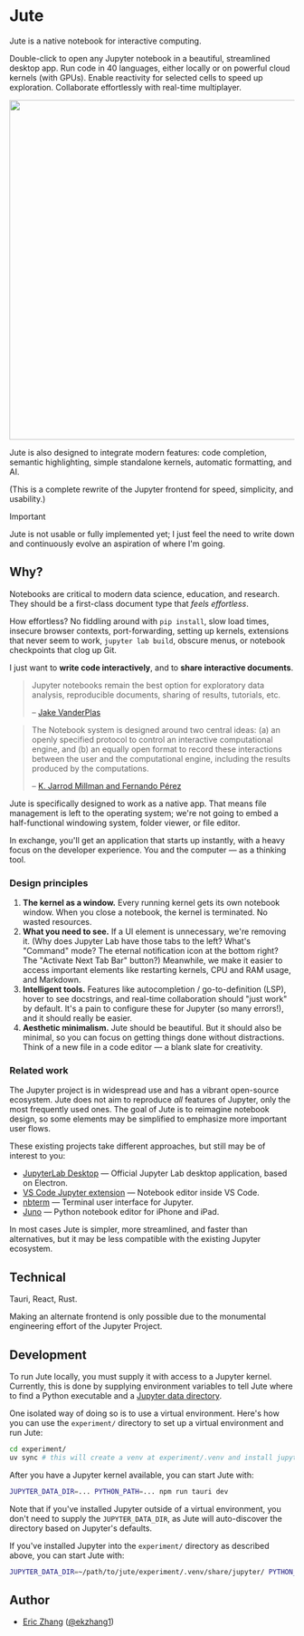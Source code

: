# Jute

Jute is a native notebook for interactive computing.

Double-click to open any Jupyter notebook in a beautiful, streamlined desktop
app. Run code in 40 languages, either locally or on powerful cloud kernels (with
GPUs). Enable reactivity for selected cells to speed up exploration. Collaborate
effortlessly with real-time multiplayer.

<p align="center">
  <img src="https://i.imgur.com/xYQeE3d.png" width="600">
</p>

Jute is also designed to integrate modern features: code completion, semantic
highlighting, simple standalone kernels, automatic formatting, and AI.

(This is a complete rewrite of the Jupyter frontend for speed, simplicity, and
usability.)

> [!IMPORTANT]
>
> Jute is not usable or fully implemented yet; I just feel the need to write
> down and continuously evolve an aspiration of where I'm going.

## Why?

Notebooks are critical to modern data science, education, and research. They
should be a first-class document type that _feels effortless_.

How effortless? No fiddling around with `pip install`, slow load times, insecure
browser contexts, port-forwarding, setting up kernels, extensions that never
seem to work, `jupyter lab build`, obscure menus, or notebook checkpoints that
clog up Git.

I just want to **write code interactively**, and to **share interactive
documents**.

> Jupyter notebooks remain the best option for exploratory data analysis,
> reproducible documents, sharing of results, tutorials, etc.
>
> – [Jake VanderPlas](https://twitter.com/jakevdp/status/1046757277133230080)

> The Notebook system is designed around two central ideas: (a) an openly
> specified protocol to control an interactive computational engine, and (b) an
> equally open format to record these interactions between the user and the
> computational engine, including the results produced by the computations.
>
> – [K. Jarrod Millman and Fernando Pérez](https://osf.io/h9gsd)

Jute is specifically designed to work as a native app. That means file
management is left to the operating system; we're not going to embed a
half-functional windowing system, folder viewer, or file editor.

In exchange, you'll get an application that starts up instantly, with a heavy
focus on the developer experience. You and the computer — as a thinking tool.

### Design principles

1. **The kernel as a window.** Every running kernel gets its own notebook
   window. When you close a notebook, the kernel is terminated. No wasted
   resources.
2. **What you need to see.** If a UI element is unnecessary, we're removing it.
   (Why does Jupyter Lab have those tabs to the left? What's "Command" mode? The
   eternal notification icon at the bottom right? The "Activate Next Tab Bar"
   button?) Meanwhile, we make it easier to access important elements like
   restarting kernels, CPU and RAM usage, and Markdown.
3. **Intelligent tools.** Features like autocompletion / go-to-definition (LSP),
   hover to see docstrings, and real-time collaboration should "just work" by
   default. It's a pain to configure these for Jupyter (so many errors!), and it
   should really be easier.
4. **Aesthetic minimalism.** Jute should be beautiful. But it should also be
   minimal, so you can focus on getting things done without distractions. Think
   of a new file in a code editor — a blank slate for creativity.

### Related work

The Jupyter project is in widespread use and has a vibrant open-source
ecosystem. Jute does not aim to reproduce _all_ features of Jupyter, only the
most frequently used ones. The goal of Jute is to reimagine notebook design, so
some elements may be simplified to emphasize more important user flows.

These existing projects take different approaches, but still may be of interest
to you:

- [JupyterLab Desktop](https://github.com/jupyterlab/jupyterlab-desktop) —
  Official Jupyter Lab desktop application, based on Electron.
- [VS Code Jupyter extension](https://github.com/Microsoft/vscode-jupyter) —
  Notebook editor inside VS Code.
- [nbterm](https://github.com/davidbrochart/nbterm) — Terminal user interface
  for Jupyter.
- [Juno](https://apps.apple.com/us/app/juno-jupyter-python-ide/id1462586500?platform=ipad)
  — Python notebook editor for iPhone and iPad.

In most cases Jute is simpler, more streamlined, and faster than alternatives,
but it may be less compatible with the existing Jupyter ecosystem.

## Technical

Tauri, React, Rust.

Making an alternate frontend is only possible due to the monumental engineering
effort of the Jupyter Project.

## Development

To run Jute locally, you must supply it with access to a Jupyter kernel.
Currently, this is done by supplying environment variables to tell Jute where to
find a Python executable and a
[Jupyter data directory](https://docs.jupyter.org/en/stable/use/jupyter-directories.html#data-files).

One isolated way of doing so is to use a virtual environment. Here's how you can
use the `experiment/` directory to set up a virtual environment and run Jute:

```sh
cd experiment/
uv sync # this will create a venv at experiment/.venv and install jupyter into it
```

After you have a Jupyter kernel available, you can start Jute with:

```sh
JUPYTER_DATA_DIR=... PYTHON_PATH=... npm run tauri dev
```

Note that if you've installed Jupyter outside of a virtual environment, you
don't need to supply the `JUPYTER_DATA_DIR`, as Jute will auto-discover the
directory based on Jupyter's defaults.

If you've installed Jupyter into the `experiment/` directory as described above,
you can start Jute with:

```sh
JUPYTER_DATA_DIR=~/path/to/jute/experiment/.venv/share/jupyter/ PYTHON_PATH=~/path/to/jute/experiment/.venv/bin/python npm run tauri dev
```

## Author

- [Eric Zhang](https://www.ekzhang.com/)
  ([@ekzhang1](https://twitter.com/ekzhang1))

```

```
